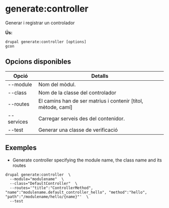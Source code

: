 # generate:controller
Generar i registrar un controlador

**Ús:**
```
drupal generate:controller [options]
gcon
```

## Opcions disponibles
Opció | Detalls
-------|-------------
--module | Nom del mòdul.
--class | Nom de la classe del controlador
--routes | El camins han de ser matrius i contenir [títol, mètode, camí]
--services | Carregar serveis des del contenidor.
--test | Generar una classe de verificació

## Exemples
* Generate controller specifying the module name, the class name and its routes
```
drupal generate:controller  \
  --module="modulename"  \
  --class="DefaultController"  \
  --routes='"title":"ControllerMethod", "name":"modulename.default_controller_hello", "method":"hello", "path":"/modulename/hello/{name}"'  \
  --test
```
